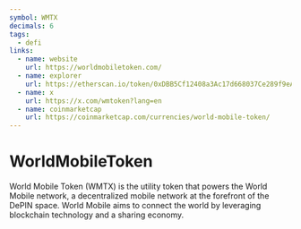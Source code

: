 ```yaml
---
symbol: WMTX
decimals: 6
tags:
  - defi
links:
  - name: website
    url: https://worldmobiletoken.com/
  - name: explorer
    url: https://etherscan.io/token/0xDBB5Cf12408a3Ac17d668037Ce289f9eA75439D7
  - name: x
    url: https://x.com/wmtoken?lang=en
  - name: coinmarketcap
    url: https://coinmarketcap.com/currencies/world-mobile-token/
---
```


# WorldMobileToken

World Mobile Token (WMTX) is the utility token that powers the World Mobile network, a decentralized mobile network at the forefront of the DePIN space. World Mobile aims to connect the world by leveraging blockchain technology and a sharing economy.
